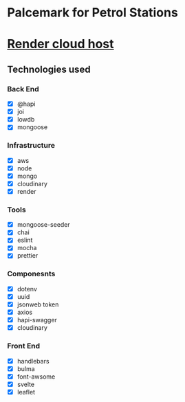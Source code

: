 # Palcemark for Petrol Stations

# [Render cloud host](https://placemark-stations.onrender.com/)

## Technologies used

### Back End
- [x] @hapi
- [x] joi
- [x] lowdb
- [x] mongoose

### Infrastructure
- [x] aws
- [x] node
- [x] mongo
- [x] cloudinary
- [x] render

### Tools
- [x] mongoose-seeder
- [x] chai
- [x] eslint
- [x] mocha
- [x] prettier

### Componesnts
- [x] dotenv
- [x] uuid
- [x] jsonweb token
- [x] axios
- [x] hapi-swagger
- [x] cloudinary

### Front End
- [x] handlebars
- [x] bulma
- [x] font-awsome
- [x] svelte
- [x] leaflet